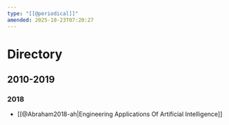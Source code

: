 ```yaml
---
type: "[[@periodical]]"
amended: 2025-10-23T07:20:27
---
```


# Directory
## 2010-2019
### 2018
- [[@Abraham2018-ah|Engineering Applications Of Artificial Intelligence]]
